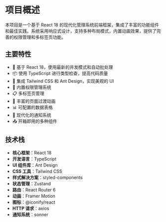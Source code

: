 # 项目概述

本项目是一个基于 React 18 的现代化管理系统前端框架，集成了丰富的功能组件和最佳实践。系统采用响应式设计，支持多种布局模式，内置动画效果，提供了完善的权限管理和多标签页功能。

## 主要特性

- 🚀 基于 React 18，使用最新的并发模式和自动批处理
- 📦 使用 TypeScript 进行类型检查，提高代码质量
- 🎨 集成 Tailwind CSS 和 Ant Design，实现美观的 UI
- 🔐 内置权限管理系统
- 📋 多标签页管理
- 💫 丰富的页面过渡动画
- 📊 可配置的数据表格
- 🔔 现代化的通知系统
- 📤 开箱即用的多种组件

## 技术栈

- **核心框架**：React 18
- **开发语言**：TypeScript
- **UI 组件库**：Ant Design
- **CSS 工具**：Tailwind CSS
- **样式解决方案**：styled-components
- **状态管理**：Zustand
- **路由**：React Router 6
- **动画**：Framer Motion
- **图标**：@iconify/react
- **HTTP 请求**：axios
- **通知系统**：sonner
